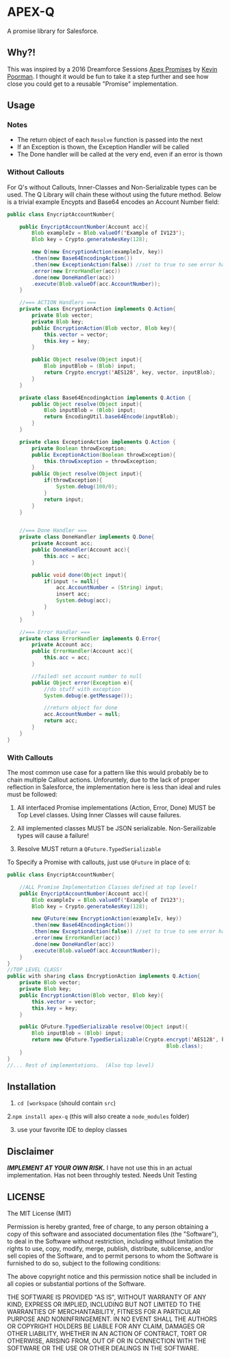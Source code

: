 # APEX-Q

A promise library for Salesforce.

## Why?!

This was inspired by a 2016 Dreamforce Sessions [Apex Promises](https://success.salesforce.com/Sessions?eventId=a1Q3000000qQOd9EAG#/session/a2q3A000000LBdnQAG) by [Kevin Poorman](https://github.com/codefriar).  I thought it would be fun to take it a step further and see how close you could get to a reusable "Promise" implementation.

## Usage

### Notes

* The return object of each `Resolve` function is passed into the next
* If an Exception is thown, the Exception Handler will be called
* The Done handler will be called at the very end, even if an error is thown

### Without Callouts

For Q's without Callouts, Inner-Classes and Non-Serializable types can be used.  The Q Library will chain these without using the future method. Below is a trivial example Encypts and Base64 encodes an Account Number field:

``` java
public class EnycriptAccountNumber{

    public EnycriptAccountNumber(Account acc){
        Blob exampleIv = Blob.valueOf('Example of IV123');
        Blob key = Crypto.generateAesKey(128);

        new Q(new EncryptionAction(exampleIv, key))
        .then(new Base64EncodingAction())
        .then(new ExceptionAction(false)) //set to true to see error handling
        .error(new ErrorHandler(acc))
        .done(new DoneHandler(acc))
        .execute(Blob.valueOf(acc.AccountNumber));
    }

    //=== ACTION Handlers ===
    private class EncryptionAction implements Q.Action{
        private Blob vector;
        private Blob key;
        public EncryptionAction(Blob vector, Blob key){
            this.vector = vector;
            this.key = key;
        }

        public Object resolve(Object input){
            Blob inputBlob = (Blob) input;
            return Crypto.encrypt('AES128', key, vector, inputBlob);
        }
    }

    private class Base64EncodingAction implements Q.Action {
        public Object resolve(Object input){
            Blob inputBlob = (Blob) input;
            return EncodingUtil.base64Encode(inputBlob);
        }
    }

    private class ExceptionAction implements Q.Action {
        private Boolean throwException;
        public ExceptionAction(Boolean throwException){
            this.throwException = throwException;
        }
        public Object resolve(Object input){
            if(throwException){
                System.debug(100/0);
            }
            return input;
        }
    }


    //=== Done Handler ===
    private class DoneHandler implements Q.Done{
        private Account acc;
        public DoneHandler(Account acc){
            this.acc = acc;
        }

        public void done(Object input){
            if(input != null){
                acc.AccountNumber = (String) input;
                insert acc;
                System.debug(acc);
            }
        }
    }

    //=== Error Handler ===
    private class ErrorHandler implements Q.Error{
        private Account acc;
        public ErrorHandler(Account acc){
            this.acc = acc;
        }

        //failed! set account number to null
        public Object error(Exception e){
            //do stuff with exception
            System.debug(e.getMessage());

            //return object for done
            acc.AccountNumber = null;
            return acc;
        }
    }
}
```


### With Callouts

The most common use case for a pattern like this would probably be to chain multiple Callout actions.  Unforuntely, due to the lack of proper reflection in Salesforce, the implementation here is less than ideal and rules must be followed:

1. All interfaced Promise implementations (Action, Error, Done) MUST be Top Level classes.  Using Inner Classes will cause failures.

2. All implemented classes MUST be JSON serializable.  Non-Serailizable types will cause a failure!

3. Resolve MUST return a `QFuture.TypedSerializable`

To Specify a Promise with callouts, just use `QFuture` in place of `Q`:

``` java
public class EnycriptAccountNumber{

    //ALL Promise Implementation Classes defined at top level!
    public EnycriptAccountNumber(Account acc){
        Blob exampleIv = Blob.valueOf('Example of IV123');
        Blob key = Crypto.generateAesKey(128);

        new QFuture(new EncryptionAction(exampleIv, key))
        .then(new Base64EncodingAction())
        .then(new ExceptionAction(false)) //set to true to see error handling
        .error(new ErrorHandler(acc))
        .done(new DoneHandler(acc))
        .execute(Blob.valueOf(acc.AccountNumber));
    }
}
//TOP LEVEL CLASS!
public with sharing class EncryptionAction implements Q.Action{
    private Blob vector;
    private Blob key;
    public EncryptionAction(Blob vector, Blob key){
        this.vector = vector;
        this.key = key;
    }

    public QFuture.TypedSerializable resolve(Object input){
        Blob inputBlob = (Blob) input;
        return new QFuture.TypedSerializable(Crypto.encrypt('AES128', key, vector, inputBlob),
                                                    Blob.class);
    }
}
//... Rest of implementations.  (Also top level)
```

## Installation

1. `cd [workspace` (should contain `src`)

2.`npm install apex-q` (this will also create a `node_modules` folder)

3. use your favorite IDE to deploy classes

## Disclaimer
***IMPLEMENT AT YOUR OWN RISK.***
I have not use this in an actual implementation.  Has not been throughly tested.  Needs Unit Testing

## LICENSE
The MIT License (MIT)

Permission is hereby granted, free of charge, to any person obtaining a copy of this software and associated documentation files (the "Software"), to deal in the Software without restriction, including without limitation the rights to use, copy, modify, merge, publish, distribute, sublicense, and/or sell copies of the Software, and to permit persons to whom the Software is furnished to do so, subject to the following conditions:

The above copyright notice and this permission notice shall be included in all copies or substantial portions of the Software.

THE SOFTWARE IS PROVIDED "AS IS", WITHOUT WARRANTY OF ANY KIND, EXPRESS OR IMPLIED, INCLUDING BUT NOT LIMITED TO THE WARRANTIES OF MERCHANTABILITY, FITNESS FOR A PARTICULAR PURPOSE AND NONINFRINGEMENT. IN NO EVENT SHALL THE AUTHORS OR COPYRIGHT HOLDERS BE LIABLE FOR ANY CLAIM, DAMAGES OR OTHER LIABILITY, WHETHER IN AN ACTION OF CONTRACT, TORT OR OTHERWISE, ARISING FROM, OUT OF OR IN CONNECTION WITH THE SOFTWARE OR THE USE OR OTHER DEALINGS IN THE SOFTWARE.
